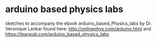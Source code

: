 # arduino based physics labs
 sketches to accompany the ebook arduino_based_Physics_labs by Dr. Veronique Lankar found here:
http://onlinephys.com/arduino.html
and https://leanpub.com/arduino_based_physics_labs
